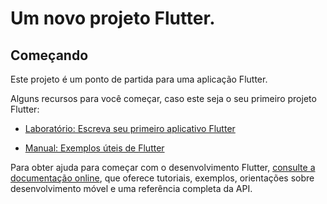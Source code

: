 # Um novo projeto Flutter.

## Começando
Este projeto é um ponto de partida para uma aplicação Flutter.

Alguns recursos para você começar, caso este seja o seu primeiro projeto Flutter:

- [Laboratório: Escreva seu primeiro aplicativo Flutter](https://docs.flutter.dev/get-started/codelab)

- [Manual: Exemplos úteis de Flutter](https://docs.flutter.dev/get-started/codelab)

Para obter ajuda para começar com o desenvolvimento Flutter, [consulte a documentação online](https://docs.flutter.dev/), que oferece tutoriais, exemplos, orientações sobre desenvolvimento móvel e uma referência completa da API.
